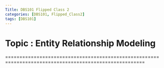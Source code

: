 ```yaml
---
Title: DBS101 Flipped Class 2
categories: [DBS101, Flipped_Class2]
tags: [DBS101]
---
```


# Topic : Entity Relationship Modeling
=======================================================================================================